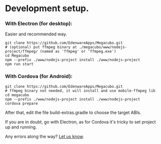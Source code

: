 
# Development setup.

### With Electron (for desktop):
Easier and recommended way.
```
git clone https://github.com/EdenwareApps/Megacubo.git
# (optional) put ffmpeg binary at ./megacubo/www/nodejs-project/ffmpeg/ (named as 'ffmpeg' or 'ffmpeg.exe')
cd Megacubo
npm --prefix ./www/nodejs-project install ./www/nodejs-project
npm run start
```

### With Cordova (for Android):
```
git clone https://github.com/EdenwareApps/Megacubo.git
# ffmpeg binary not needed, it will install and use mobile-ffmpeg lib
cd megacubo
npm --prefix ./www/nodejs-project install ./www/nodejs-project
cordova prepare
```
After that, edit the file build-extras.gradle to choose the target ABIs. 

If you are in doubt, go with Electron, as for Cordova it's tricky to set project up and running.

Any errors along the way? [Let us know](https://github.com/EdenwareApps/Megacubo/issues).
